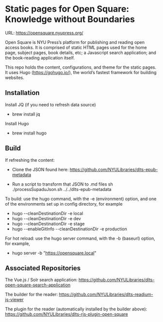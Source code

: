 # Static pages for Open Square: Knowledge without Boundaries

URL: https://opensquare.nyupress.org/

Open Square is NYU Press’s platform for publishing and reading open access books. 
It is comprised of static HTML pages used for the home page, subject pages, book details, etc; a Javascript search application; and the book-reading application itself. 

This repo holds the content, configurations, and theme for the static pages.
It uses Hugo (https://gohugo.io/), the world’s fastest framework for building websites.


## Installation

Install JQ (if you need to refresh data source)
  * brew install jq

Install Hugo
  * brew install hugo


## Build

If refreshing the content:

* Clone the JSON found here:  https://github.com/NYULibraries/dlts-epub-metadata

* Run a script to transform that JSON to .md files
sh ./processSupaduJson.sh ../../dlts-epub-metadata

To build: use the hugo command, with the -e (environment) option, and one of the environments set up in config directory, for example
  * hugo --cleanDestinationDir -e local
  * hugo --cleanDestinationDir -e dev
  * hugo --cleanDestinationDir -e stage
  * hugo --enableGitInfo --cleanDestinationDir -e production

For hot reload: use the hugo server command, with the -b (baseurl) option, for example,
  * hugo server -b "https://opensquare.local"


## Associated Repositories

The Vue.js / Solr search application: https://github.com/NYULibraries/dlts-open-square-search-application

The builder for the reader: https://github.com/NYULibraries/dlts-readium-js-viewer

The plugin for the reader (automatically installed by the builder above): https://github.com/NYULibraries/dlts-rjs-plugin-open-square
  
